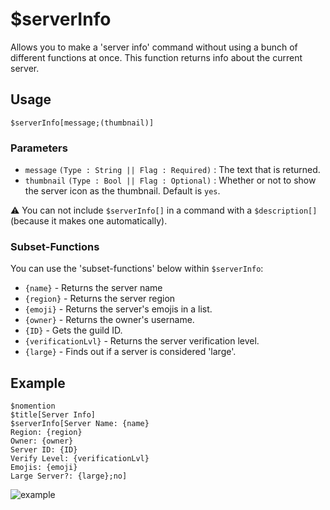 # $serverInfo
Allows you to make a 'server info' command without using a bunch of different functions at once. This function returns info about the current server.

## Usage
```
$serverInfo[message;(thumbnail)]
```

### Parameters 
- `message` `(Type : String || Flag : Required)` : The text that is returned.
- `thumbnail` `(Type : Bool || Flag : Optional)` : Whether or not to show the server icon as the thumbnail. Default is `yes`.

⚠️ You can not include `$serverInfo[]` in a command with a `$description[]` (because it makes one automatically).

### Subset-Functions
You can use the 'subset-functions' below within `$serverInfo`:

- `{name}` - Returns the server name
- `{region}` - Returns the server region
- `{emoji}` - Returns the server's emojis in a list.
- `{owner}` - Returns the owner's username.
- `{ID}` - Gets the guild ID.
- `{verificationLvl}` - Returns the server verification level.
- `{large}` - Finds out if a server is considered 'large'.

## Example
```
$nomention
$title[Server Info]
$serverInfo[Server Name: {name}
Region: {region}
Owner: {owner}
Server ID: {ID}
Verify Level: {verificationLvl}
Emojis: {emoji}
Large Server?: {large};no]
```

![example](https://user-images.githubusercontent.com/69215413/122832982-3206f980-d2ba-11eb-9a31-8f94cad26df7.png)
